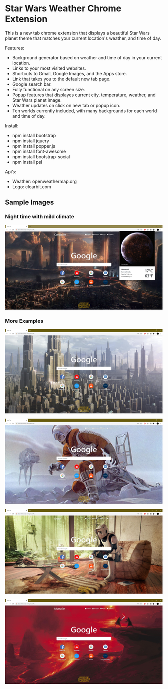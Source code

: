 # Star Wars Weather Chrome Extension
This is a new tab chrome extension that displays a beautiful Star Wars planet theme that matches your current location's weather, and time of day.

Features:
- Background generator based on weather and time of day in your current location.
- Links to your most visited websites.
- Shortcuts to Gmail, Google Images, and the Apps store.
- Link that takes you to the default new tab page.
- Google search bar.
- Fully functional on any screen size. 
- Popup features that displayes current city, temperature, weather, and Star Wars planet image.
- Weather updates on click on new tab or popup icon.
- Ten worlds currently included, with many backgrounds for each world and time of day.

Install:
- npm install bootstrap
- npm install jquery
- npm install popper.js
- npm install font-awesome
- npm install bootstrap-social
- npm install psl

Api’s:
- Weather: openweathermap.org
- Logo: clearbit.com

## Sample Images

### Night time with mild climate
![Image1](img/AppExample/sample1.JPG)

### More Examples
![Image2](img/AppExample/sample2.JPG)

![Image3](img/AppExample/sample3.JPG)

![Image4](img/AppExample/sample4.JPG)

![Image5](img/AppExample/sample5.JPG)